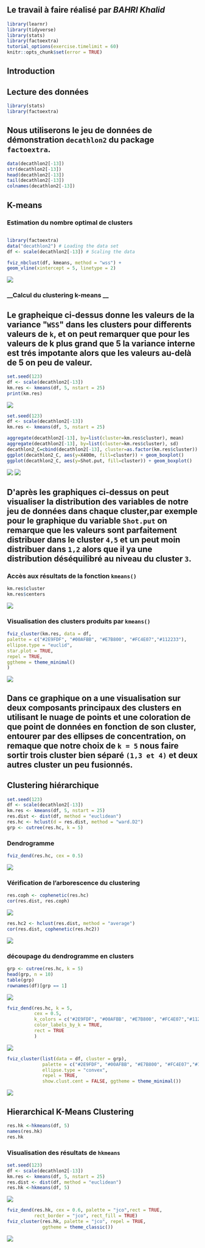 Le travail à faire réalisé par *BAHRI Khalid*
---

```r
library(learnr)
library(tidyverse)
library(stats)
library(factoextra)
tutorial_options(exercise.timelimit = 60)
knitr::opts_chunk$set(error = TRUE)
```

## __Introduction__

## __Lecture des données__

```r
library(stats)  
library(factoextra)   
```
## Nous utiliserons le jeu de données de démonstration `decathlon2` du package `factoextra`.  

```r
data(decathlon2[-13])
str(decathlon2[-13])
head(decathlon2[-13])
tail(decathlon2[-13])
colnames(decathlon2[-13])
```


## __K-means__

### __Estimation du nombre optimal de clusters__
  
```r

```

```r
library(factoextra)    
data("decathlon2") # Loading the data set    
df <- scale(decathlon2[-13]) # Scaling the data   

fviz_nbclust(df, kmeans, method = "wss") +
geom_vline(xintercept = 5, linetype = 2)
```
![](https://github.com/bahri-khalid/Tp_Clustering/raw/master/tpc1.png)
### __Calcul du clustering k-means __

## Le grapheique ci-dessus donne les valeurs de la variance "`WSS`" dans les clusters pour differents valeurs de `k`, et on peut remarquer que pour les valeurs de k plus grand que 5 la variance interne est trés impotante alors que les valeurs au-delà de 5 on peu de valeur.
```r
set.seed(123) 
df <- scale(decathlon2[-13])
km.res <- kmeans(df, 5, nstart = 25)  
print(km.res) 
```
![](https://github.com/bahri-khalid/Tp_Clustering/raw/master/tpc2.png)
```r
set.seed(123) 
df <- scale(decathlon2[-13])
km.res <- kmeans(df, 5, nstart = 25) 
```


```r
aggregate(decathlon2[-13], by=list(cluster=km.res$cluster), mean) 
aggregate(decathlon2[-13], by=list(cluster=km.res$cluster), sd) 
decathlon2_C=cbind(decathlon2[-13], cluster=as.factor(km.res$cluster)) 
ggplot(decathlon2_C, aes(y=X400m, fill=cluster)) + geom_boxplot()  
ggplot(decathlon2_C, aes(y=Shot.put, fill=cluster)) + geom_boxplot()  
```
<!-- ```r

for(i in c(1:5)){
     var=colnames(decathlon2_C)[i] 
     print(ggplot(decathlon2_C, aes(y=decathlon2_C[[i]], fill=cluster)) + 
     geom_boxplot()+ ylab(var)) 
     } 
``` -->
![](https://github.com/bahri-khalid/Tp_Clustering/raw/master/tpc3.png)
![](https://github.com/bahri-khalid/Tp_Clustering/raw/master/tpc4.png)

## D'après les graphiques ci-dessus on peut visualiser la distribution des variables de notre jeu de données dans chaque cluster,par exemple pour le graphique du variable **`Shot.put`** on remarque que les valeurs sont parfaitement  distribuer dans le cluster `4,5` et un peut moin distribuer dans `1,2` alors que il ya une distribution déséquilibré au niveau du cluster `3`.


### __Accès aux résultats de la fonction `kmeans()`__   

```r
km.res$cluster
km.res$centers
```
![](https://github.com/bahri-khalid/Tp_Clustering/raw/master/tpc5.png)

### __Visualisation des clusters produits par `kmeans()`__   


```r
fviz_cluster(km.res, data = df,
palette = c("#2E9FDF", "#00AFBB", "#E7B800", "#FC4E07","#112233"),
ellipse.type = "euclid", 
star.plot = TRUE, 
repel = TRUE, 
ggtheme = theme_minimal()
)  
```
![](https://github.com/bahri-khalid/Tp_Clustering/raw/master/tpc6.png)
## Dans ce graphique on a une visualisation sur deux composants principaux des clusters en utilisant le nuage de points et une coloration de que point de données en fonction de son cluster, entourer par des ellipses de concentration, on remaque que notre choix de `k = 5` nous faire sortir trois cluster bien séparé `(1,3 et 4)` et deux autres cluster un peu fusionnés.


## __Clustering hiérarchique__

```r
set.seed(123) 
df <- scale(decathlon2[-13])
km.res <- kmeans(df, 5, nstart = 25) 
res.dist <- dist(df, method = "euclidean") 
res.hc <- hclust(d = res.dist, method = "ward.D2") 
grp <- cutree(res.hc, k = 5)
```

### __Dendrogramme__


```r
fviz_dend(res.hc, cex = 0.5)  
```
![](https://github.com/bahri-khalid/Tp_Clustering/raw/master/tpc7.png)


### __Vérification de l’arborescence du clustering__


```r
res.coph <- cophenetic(res.hc)     
cor(res.dist, res.coph)
```
![](https://github.com/bahri-khalid/Tp_Clustering/raw/master/tpc8.png)


```r
res.hc2 <- hclust(res.dist, method = "average") 
cor(res.dist, cophenetic(res.hc2)) 
```
![](https://github.com/bahri-khalid/Tp_Clustering/raw/master/tpc9.png)


### __découpage du dendrogramme en clusters__




```r
grp <- cutree(res.hc, k = 5)  
head(grp, n = 10) 
table(grp)    
rownames(df)[grp == 1]
```
![](https://github.com/bahri-khalid/Tp_Clustering/raw/master/tpc10.png)

```r 
fviz_dend(res.hc, k = 5, 
          cex = 0.5, 
          k_colors = c("#2E9FDF", "#00AFBB", "#E7B800", "#FC4E07","#112233"),
          color_labels_by_k = TRUE, 
          rect = TRUE 
          )
```
![](https://github.com/bahri-khalid/Tp_Clustering/raw/master/tpc11.png)


```r
fviz_cluster(list(data = df, cluster = grp),
             palette = c("#2E9FDF", "#00AFBB", "#E7B800", "#FC4E07","#112233"),
             ellipse.type = "convex", 
             repel = TRUE, 
             show.clust.cent = FALSE, ggtheme = theme_minimal())
```
![](https://github.com/bahri-khalid/Tp_Clustering/raw/master/tpc12.png)

## __Hierarchical K-Means Clustering__

 
```r
res.hk <-hkmeans(df, 5) 
names(res.hk) 
res.hk
```

### __Visualisation des résultats de `hkmeans`__

```r
set.seed(123) 
df <- scale(decathlon2[-13])
km.res <- kmeans(df, 5, nstart = 25) 
res.dist <- dist(df, method = "euclidean") 
res.hk <-hkmeans(df, 5) 
```
![](https://github.com/bahri-khalid/Tp_Clustering/raw/master/tpc13.png)

```r
fviz_dend(res.hk, cex = 0.6, palette = "jco",rect = TRUE, 
          rect_border = "jco", rect_fill = TRUE)
fviz_cluster(res.hk, palette = "jco", repel = TRUE,
             ggtheme = theme_classic())
```
![](https://github.com/bahri-khalid/Tp_Clustering/raw/master/tpc14.png)